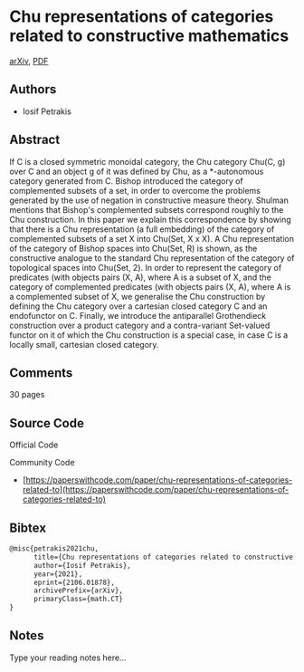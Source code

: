 
# Chu representations of categories related to constructive mathematics

[arXiv](https://arxiv.org/abs/2106.01878), [PDF](https://arxiv.org/pdf/2106.01878.pdf)

## Authors

- Iosif Petrakis

## Abstract

If C is a closed symmetric monoidal category, the Chu category Chu(C, g) over C and an object g of it was defined by Chu, as a *-autonomous category generated from C. Bishop introduced the category of complemented subsets of a set, in order to overcome the problems generated by the use of negation in constructive measure theory. Shulman mentions that Bishop's complemented subsets correspond roughly to the Chu construction. In this paper we explain this correspondence by showing that there is a Chu representation (a full embedding) of the category of complemented subsets of a set X into Chu(Set, X x X). A Chu representation of the category of Bishop spaces into Chu(Set, R) is shown, as the constructive analogue to the standard Chu representation of the category of topological spaces into Chu(Set, 2). In order to represent the category of predicates (with objects pairs (X, A), where A is a subset of X, and the category of complemented predicates (with objects pairs (X, A), where A is a complemented subset of X, we generalise the Chu construction by defining the Chu category over a cartesian closed category C and an endofunctor on C. Finally, we introduce the antiparallel Grothendieck construction over a product category and a contra-variant Set-valued functor on it of which the Chu construction is a special case, in case C is a locally small, cartesian closed category.

## Comments

30 pages

## Source Code

Official Code



Community Code

- [https://paperswithcode.com/paper/chu-representations-of-categories-related-to](https://paperswithcode.com/paper/chu-representations-of-categories-related-to)

## Bibtex

```tex
@misc{petrakis2021chu,
      title={Chu representations of categories related to constructive mathematics}, 
      author={Iosif Petrakis},
      year={2021},
      eprint={2106.01878},
      archivePrefix={arXiv},
      primaryClass={math.CT}
}
```

## Notes

Type your reading notes here...

